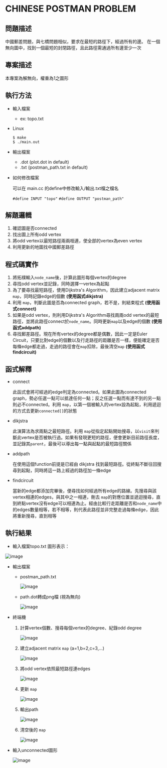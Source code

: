 # CHINESE POSTMAN PROBLEM 

## 問題描述
中國郵差問題，與七橋問題相似，要求在最短的路徑下，經過所有的邊。 在一個無向圖中，找到一個最短的封閉路徑，且此路徑需通過所有邊至少一次

## 專案描述
本專案為解無向，權重為1之圖形
## 執行方法
* 輸入檔案
    * ex: topo.txt
* Linux
    ```
    $ make 
    $ ./main.out
    ```
* 輸出檔案
    * .dot (plot.dot in default)
    * .txt (postman_path.txt in default)
* 如何修改檔案

  可以在 main.cc 的define中修改輸入/輸出.txt檔之檔名

    `#define INPUT "topo"`
    `#define OUTPUT "postman_path"`
    
## 解題邏輯    
   1. 確認圖是否connected
   2. 找出圖上所有odd vertex
   3. 將odd vertex以最短路徑兩兩相連，使全部的vertex為even vertex
   4. 利用更新的地圖找中國郵差路徑
        
## 程式碼實作
   1. 將拓樸輸入`node_name`後，計算此圖形每個vertex的degree
   2. 尋找odd vertex並記錄，同時選擇一vertex為起點
   3. 為了要尋找最短路徑，使用Dijkstra's Algorithm，因此建立adjacent matrix `map`，同時記錄edge的個數 **(使用函式dikjstra)**
   4. 利用 `map`，判斷此圖是否為connected graph，若不是，則結束程式 **(使用函式connect)**
   5. 如果是odd vertex，則利用Dijkstra's Algorithm尋找兩兩odd vertex的最短路徑，並將此路徑connect於`node_name`。同時更新`map`以及edge的個數 **(使用函式addpath)**
   6. 尋找郵差路徑。現在所有vertex的degree都是偶數，因此一定是Euler Circuit，只要比對edge的個數以及行走路徑的距離是否一樣，便能確定是否每條edge都走過，走過的路徑會在`map`扣除，最後清空`map`  **(使用函式findcircuit)**
   
## 函式解釋
* connect

   此函式會將可經過的edge判定為connected。如果此圖為connected graph，勢必任選一點可以抵達任何一點；反之任選一點而有達不到的另一點則必不connected。利用 `map`，以第一個被輸入的vertex設為起點，利用遞迴的方式去更新`connected[]`的狀態
* dikjstra

   此演算法為求兩點之最短路徑。利用 `map`從指定起點開始搜尋，以`visit`來判斷此vertex是否被執行過。如果有發現更短的路徑，便會更新目前路徑長度，並記錄其`parent`，最後可以導出每一點與起點的最短路徑關係
* addpath

   在使用這個function前提是已經由 dikjstra 找到最短路徑。從終點不斷往回搜尋到起點，同時將這一路上經過的路徑加一條edge
* findcircuit

   當新的edge都添加完畢後，便尋找如何經過所有edge的路線。先搜尋與該vertex相連的edges，與其中之一相連，刪去 `map`的對應位置並遞迴搜尋，直到終點vertex沒有edge可以相連為止。經由比較行走距離是否和`node_name`中的edges數量相等，若不相等，則代表此路徑並非完整走過每條edge，因此將重新搜尋，直到相等

## 執行結果
* 輸入檔案topo.txt
   圖形表示：

![image](https://github.com/claireyy23/graph_theory/blob/master/%E6%8A%95%E5%BD%B1%E7%89%871.JPG)
* 輸出檔案
   * postman_path.txt
   
      ![image](https://github.com/claireyy23/graph_theory/blob/master/txt%E8%BC%B8%E5%87%BA.JPG)
   * path.dot轉成png檔 (視為無向)
   
      ![image](https://github.com/claireyy23/graph_theory/blob/master/%E6%8A%95%E5%BD%B1%E7%89%872.JPG)
      
* 終端機
   1. 計算vertex個數、搜尋每個vertex的degree、紀錄odd degree
   
      ![image](https://github.com/claireyy23/graph_theory/blob/master/terminal_vertex.JPG)
      
   2. 建立adjacent matrix `map` (a=1,b=2,c=3,...)
   
      ![image](https://github.com/claireyy23/graph_theory/blob/master/terminal_inimap.JPG)
      
   3. 將odd vertex依照最短路徑連edges
   
      ![image](https://github.com/claireyy23/graph_theory/blob/master/terminal_addpath.JPG)
      
   4. 更新 `map`
   
      ![image](https://github.com/claireyy23/graph_theory/blob/master/terminal_newmap.JPG)
      
   5. 輸出path
   
      ![image](https://github.com/claireyy23/graph_theory/blob/master/terminal_path.JPG)
      
   6. 清空後的 `map`
   
      ![image](https://github.com/claireyy23/graph_theory/blob/master/terminal_finalmap.JPG)
      
 * 輸入unconnected圖形
 
      ![image](https://github.com/claireyy23/graph_theory/blob/master/terminal_not%20connect.JPG)
      
      
      
